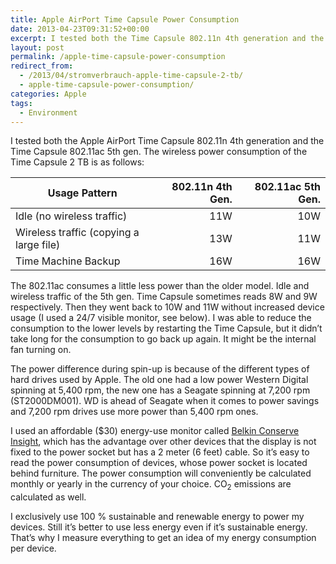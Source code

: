 ```yaml
---
title: Apple AirPort Time Capsule Power Consumption
date: 2013-04-23T09:31:52+00:00
excerpt: I tested both the Time Capsule 802.11n 4th generation and the Time Capsule 802.11ac. Measured power consumption is for the Time Capsule 2TB model.
layout: post
permalink: /apple-time-capsule-power-consumption
redirect_from:
  - /2013/04/stromverbrauch-apple-time-capsule-2-tb/
  - apple-time-capsule-power-consumption/
categories: Apple
tags:
  - Environment
---
```

I tested both the Apple AirPort Time Capsule 802.11n 4th generation and the Time Capsule 802.11ac 5th gen. The wireless power consumption of the Time Capsule 2 TB is as follows:

| Usage Pattern                           | 802.11n 4th Gen. | 802.11ac 5th Gen. |
| --------------------------------------- | ----------------:| -----------------:|
| Idle (no wireless traffic)              |              11W |               10W |
| Wireless traffic (copying a large file) |              13W |               11W |
| Time Machine Backup                     |              16W |               16W |

The 802.11ac consumes a little less power than the older model. Idle and wireless traffic of the 5th gen. Time Capsule sometimes reads 8W and 9W respectively. Then they went back to 10W and 11W without increased device usage (I used a 24/7 visible monitor, see below). I was able to reduce the consumption to the lower levels by restarting the Time Capsule, but it didn’t take long for the consumption to go back up again. It might be the internal fan turning on.

The power difference during spin-up is because of the different types of hard drives used by Apple. The old one had a low power Western Digital spinning at 5,400 rpm, the new one has a Seagate spinning at 7,200 rpm (ST2000DM001). WD is ahead of Seagate when it comes to power savings and 7,200 rpm drives use more power than 5,400 rpm ones.

I used an affordable ($30) energy-use monitor called [Belkin Conserve Insight](http://www.belkin.com/us/p/P-F7C005), which has the advantage over other devices that the display is not fixed to the power socket but has a 2 meter (6 feet) cable. So it’s easy to read the power consumption of devices, whose power socket is located behind furniture. The power consumption will conveniently be calculated monthly or yearly in the currency of your choice. CO<sub>2</sub> emissions are calculated as well.

I exclusively use 100 % sustainable and renewable energy to power my devices. Still it’s better to use less energy even if it’s sustainable energy. That’s why I measure everything to get an idea of my energy consumption per device.